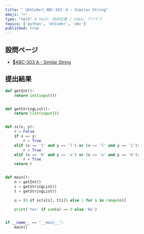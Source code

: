 ```yaml
---
title: "［AtCoder］ABC-303｜A - Similar String"
emoji: "⌨️"
type: "tech" # tech: 技術記事 / idea: アイデア
topics: ['python', 'AtCoder', 'abc']
published: true
---
```


## 設問ページ

- 🔗[ABC-303 A - Similar String](https://atcoder.jp/contests/abc303/tasks/abc303_a)

## 提出結果

```python
def getInt():
    return int(input())


def getStringList():
    return list(input())


def sc(x, y):
    r = False
    if x == y:
        r = True
    elif (x == '1' and y == 'l') or (x == 'l' and y == '1'):
        r = True
    elif (x == '0' and y == 'o') or (x == 'o' and y == '0'):
        r = True
    return r


def main():
    n = getInt()
    s = getStringList()
    t = getStringList()

    u = [0 if sc(s[i], t[i]) else 1 for i in range(n)]

    print('Yes' if sum(u) == 0 else 'No')


if __name__ == "__main__":
    main()
```
